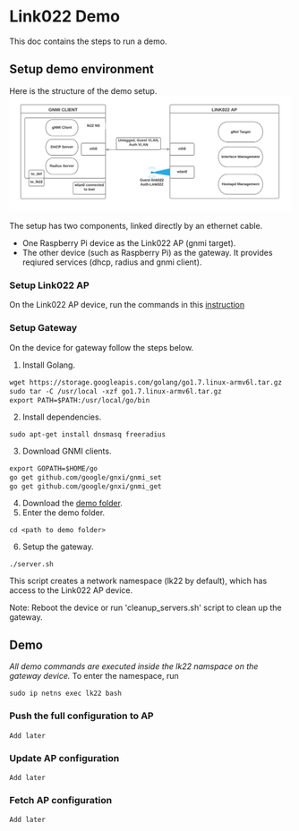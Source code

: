 # Link022 Demo
This doc contains the steps to run a demo.

## Setup demo environment
Here is the structure of the demo setup.
![alt text](./Link022_diagrams-demo.png "Demo setup architecture")

The setup has two components, linked directly by an ethernet cable.
  - One Raspberry Pi device as the Link022 AP (gnmi target).
  - The other device (such as Raspberry Pi) as the gateway. It provides reqiured services (dhcp, radius and gnmi client).

### Setup Link022 AP
On the Link022 AP device, run the commands in this [instruction](../README.md)

### Setup Gateway
On the device for gateway follow the steps below.
1. Install Golang.
```
wget https://storage.googleapis.com/golang/go1.7.linux-armv6l.tar.gz
sudo tar -C /usr/local -xzf go1.7.linux-armv6l.tar.gz
export PATH=$PATH:/usr/local/go/bin
```
2. Install dependencies.
``` 
sudo apt-get install dnsmasq freeradius
```
3. Download GNMI clients.
```
export GOPATH=$HOME/go
go get github.com/google/gnxi/gnmi_set
go get github.com/google/gnxi/gnmi_get
```
4. Download the [demo folder](./).
5. Enter the demo folder.
```
cd <path to demo folder>
```
6. Setup the gateway.
```
./server.sh
```
This script creates a network namespace (lk22 by default), which has access to the Link022 AP device.

Note: Reboot the device or run 'cleanup_servers.sh' script to clean up the gateway.

## Demo
*All demo commands are executed inside the lk22 namspace on the gateway device.*
To enter the namespace, run
```
sudo ip netns exec lk22 bash
```

### Push the full configuration to AP
```
Add later
```
### Update AP configuration
```
Add later
```
### Fetch AP configuration
```
Add later
```
